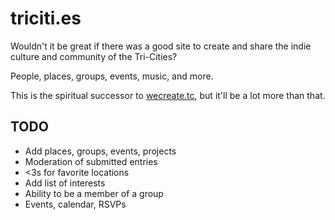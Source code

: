 triciti.es
==========
Wouldn't it be great if there was a good site to create and share the indie culture and community of the Tri-Cities?

People, places, groups, events, music, and more.

This is the spiritual successor to [wecreate.tc](http://wecreate.tc), but it'll be a lot more than that.

## TODO

- Add places, groups, events, projects
- Moderation of submitted entries
- <3s for favorite locations
- Add list of interests
- Ability to be a member of a group
- Events, calendar, RSVPs
